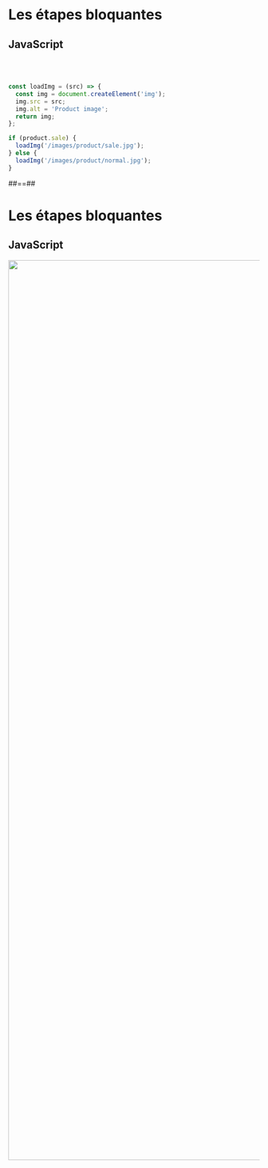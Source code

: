 <!-- .slide: class="two-column with-code" -->

# Les étapes bloquantes

## JavaScript

<br>
<br>

```js
const loadImg = (src) => {
  const img = document.createElement('img');
  img.src = src;
  img.alt = 'Product image';
  return img;
};

if (product.sale) {
  loadImg('/images/product/sale.jpg');
} else {
  loadImg('/images/product/normal.jpg');
}
```

##==##

# Les étapes bloquantes

## JavaScript

<img src="./assets/images/03-speed/js-blocking.svg" style="width: 1800px; height: auto;"   />
